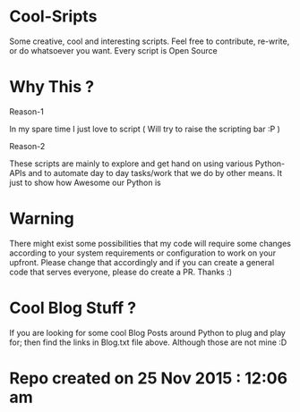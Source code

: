 # Cool-Sripts
Some creative, cool and interesting scripts.
Feel free to contribute, re-write, or do whatsoever you want. Every script is Open Source

# Why This ?
Reason-1

In my spare time I just love to script ( Will try to raise the scripting bar :P )

Reason-2

These scripts are mainly to explore and get hand on using various Python-APIs and to automate day to day tasks/work that we do by other means. It just to show how Awesome our Python is

# Warning
There might exist some possibilities that my code will require some changes according to your system requirements or configuration to work on your upfront. Please change that accordingly and if you can create a general code that serves everyone, please do create a PR. Thanks :)

# Cool Blog Stuff ?
If you are looking for some cool Blog Posts around Python to plug and play for; then find the links in Blog.txt file above. Although those are not mine :D

# Repo created on 25 Nov 2015 : 12:06 am 
